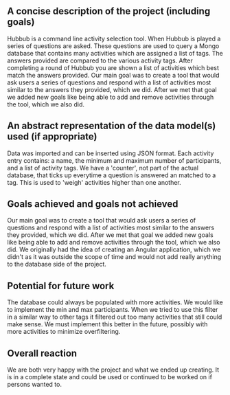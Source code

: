 ## A concise description of the project (including goals)

Hubbub is a command line activity selection tool. 
When Hubbub is played a series of questions are asked.
These questions are used to query a Mongo database that contains many activities which are assigned a list of tags.
The answers provided are compared to the various activity tags. 
After completing a round of Hubbub you are shown a list of activities which best match the answers provided.
Our main goal was to create a tool that would ask users a series of questions and respond with a list of activities most similar to the answers they provided, which we did.
After we met that goal we added new goals like being able to add and remove activities through the tool, which we also did.

## An abstract representation of the data model(s) used (if appropriate)

Data was imported and can be inserted using JSON format. Each activity entry contains: a name, the minimum and maximum number of participants, and a list of activity tags.
We have a 'counter', not part of the actual database, that ticks up everytime a question is answered an matched to a tag. 
This is used to 'weigh' activities higher than one another.

## Goals achieved and goals not achieved

Our main goal was to create a tool that would ask users a series of questions and respond with a list of activities most similar to the answers they provided, which we did.
After we met that goal we added new goals like being able to add and remove activities through the tool, which we also did.
We originally had the idea of creating an Angular application, which we didn't as it was outside the scope of time and would not add really anything to the database side of the project.

## Potential for future work

The database could always be populated with more activities. We would like to implement the min and max participants. When we tried to use this filter in a similar way to other tags it filtered out too many activities that still could make sense. We must implement this better in the future, possibly with more activities to minimize overfiltering.

## Overall reaction

We are both very happy with the project and what we ended up creating. It is in a complete state and could be used or continued to be worked on if persons wanted to.

